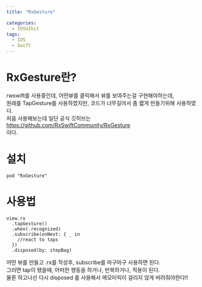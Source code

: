 ```yaml
---
title: "RxGesture"

categories:
  - IOSUIkit
tags:
  - IOS
  - Swift
---
```


# RxGesture란?

rwswift를 사용중인데, 어떤뷰를 클릭해서 뷰를 보여주는걸 구현해야하는데,  
원래를 TapGesture를 사용하였지만, 코드가 너무길어서 좀 짧게 만들기위해 사용하였다.   
처음 사용해보는데 일단 공식 깃허브는  
https://github.com/RxSwiftCommunity/RxGesture  
이다.  

# 설치

~~~
pod "RxGesture"
~~~

# 사용법

~~~
view.rx
  .tapGesture()
  .when(.recognized)
  .subscribe(onNext: { _ in
    //react to taps
  })
  .disposed(by: stepBag)
~~~
어떤 뷰를 만들고 .rx를 작성후, subscribe를 마구마구 사용하면 된다.  
그러면 tap이 됐을때, 어떠한 행동을 하거나, 반복하거나, 적용이 된다.  
물론 하고나선 다시 disposed 를 사용해서 메모미릭이 걸리지 않게 버려줘야한다!!

